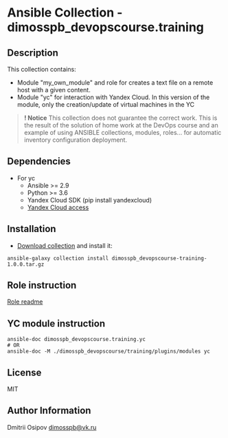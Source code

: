 # Ansible Collection - dimosspb_devopscourse.training
## Description

This collection contains:
- Мodule "my_own_module" and role for creates a text file on a remote host with a given content.
- Module "yc" for interaction with Yandex Cloud. In this version of the module, only the creation/update of virtual machines in the YC

> **! Notice**
This collection does not guarantee the correct work. This is the result of the solution of home work at the DevOps course and an example of using ANSIBLE collections, modules, roles... for automatic inventory configuration deployment.
## Dependencies

- For yc
  - Ansible >= 2.9
  - Python >= 3.6
  - Yandex Cloud SDK (pip install yandexcloud)
  - [Yandex Cloud access](https://yandex.cloud/en/docs/getting-started/)

## Installation

- [Download collection](https://raw.githubusercontent.com/DimOsSpb/my_own_collection/1.1.2/dimosspb_devopscourse-training-1.1.1.tar.gz) and install it:

```shell
ansible-galaxy collection install dimosspb_devopscourse-training-1.0.0.tar.gz
```

## Role instruction

[Role readme](roles/my_own_role/README.md)

## YC module instruction

```shell
ansible-doc dimosspb_devopscourse.training.yc
# OR
ansible-doc -M ./dimosspb_devopscourse/training/plugins/modules yc
```

## License

MIT

## Author Information

Dmitrii Osipov
dimosspb@vk.ru
